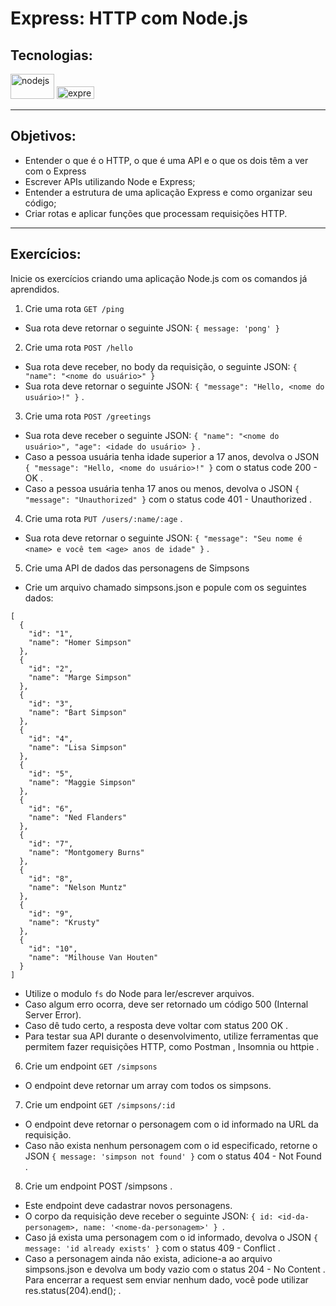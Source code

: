 # Express: HTTP com Node.js

## Tecnologias:

<img src="https://upload.wikimedia.org/wikipedia/commons/thumb/d/d9/Node.js_logo.svg/1024px-Node.js_logo.svg.png" alt="nodejs" width="70" height="40"/> <img src="https://expressjs.com/images/express-facebook-share.png" alt="express" width="60" height="20"/>

---

## Objetivos:

- Entender o que é o HTTP, o que é uma API e o que os dois têm a ver com o Express
- Escrever APIs utilizando Node e Express;
- Entender a estrutura de uma aplicação Express e como organizar seu código;
- Criar rotas e aplicar funções que processam requisições HTTP.

---

## Exercícios:

Inicie os exercícios criando uma aplicação Node.js com os comandos já aprendidos.
1. Crie uma rota `GET /ping`
  - Sua rota deve retornar o seguinte JSON: `{ message: 'pong' }`
2. Crie uma rota `POST /hello`
  - Sua rota deve receber, no body da requisição, o seguinte JSON: `{ "name": "<nome do usuário>" }`
  - Sua rota deve retornar o seguinte JSON: `{ "message": "Hello, <nome do usuário>!" }` .
3. Crie uma rota `POST /greetings`
  - Sua rota deve receber o seguinte JSON: `{ "name": "<nome do usuário>", "age": <idade do usuário> }` .
  - Caso a pessoa usuária tenha idade superior a 17 anos, devolva o JSON `{ "message": "Hello, <nome do usuário>!" }` com o status code 200 - OK .
  - Caso a pessoa usuária tenha 17 anos ou menos, devolva o JSON `{ "message": "Unauthorized" }` com o status code 401 - Unauthorized .
4. Crie uma rota `PUT /users/:name/:age` .
  - Sua rota deve retornar o seguinte JSON: `{ "message": "Seu nome é <name> e você tem <age> anos de idade" }` .
5. Crie uma API de dados das personagens de Simpsons
  - Crie um arquivo chamado simpsons.json e popule com os seguintes dados:

~~~
[
  {
    "id": "1",
    "name": "Homer Simpson"
  },
  {
    "id": "2",
    "name": "Marge Simpson"
  },
  {
    "id": "3",
    "name": "Bart Simpson"
  },
  {
    "id": "4",
    "name": "Lisa Simpson"
  },
  {
    "id": "5",
    "name": "Maggie Simpson"
  },
  {
    "id": "6",
    "name": "Ned Flanders"
  },
  {
    "id": "7",
    "name": "Montgomery Burns"
  },
  {
    "id": "8",
    "name": "Nelson Muntz"
  },
  {
    "id": "9",
    "name": "Krusty"
  },
  {
    "id": "10",
    "name": "Milhouse Van Houten"
  }
]
~~~

  - Utilize o modulo `fs` do Node para ler/escrever arquivos.
  - Caso algum erro ocorra, deve ser retornado um código 500 (Internal Server Error).
  - Caso dê tudo certo, a resposta deve voltar com status 200 OK .
  - Para testar sua API durante o desenvolvimento, utilize ferramentas que permitem fazer requisições HTTP, como Postman , Insomnia ou httpie .
6. Crie um endpoint `GET /simpsons`
  - O endpoint deve retornar um array com todos os simpsons.
7. Crie um endpoint `GET /simpsons/:id`
  - O endpoint deve retornar o personagem com o id informado na URL da requisição.
  - Caso não exista nenhum personagem com o id especificado, retorne o JSON `{ message: 'simpson not found' }` com o status 404 - Not Found .
8. Crie um endpoint POST /simpsons .
  - Este endpoint deve cadastrar novos personagens.
  - O corpo da requisição deve receber o seguinte JSON: `{ id: <id-da-personagem>, name: '<nome-da-personagem>' } `.
  - Caso já exista uma personagem com o id informado, devolva o JSON `{ message: 'id already exists' }` com o status 409 - Conflict .
  - Caso a personagem ainda não exista, adicione-a ao arquivo simpsons.json e devolva um body vazio com o status 204 - No Content . Para encerrar a request sem enviar nenhum dado, você pode utilizar res.status(204).end(); .

